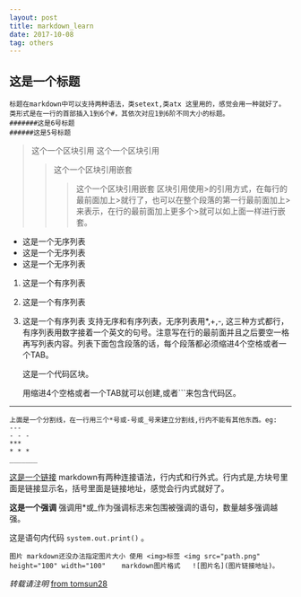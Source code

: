 ```yaml
---
layout: post
title: markdown_learn
date: 2017-10-08
tag: others
---
```


## 这是一个标题

	标题在markdown中可以支持两种语法，类setext,类atx 这里用的，感觉会用一种就好了。
	类形式是在一行的首部插入1到6个#，其依次对应1到6阶不同大小的标题。
	#######这是6号标题
	######这是5号标题





>这个一个区块引用
>这个一个区块引用
>>这个一个区块引用嵌套
>>>这个一个区块引用嵌套
    区块引用使用>的引用方式，在每行的最前面加上>就行了，也可以在整个段落的第一行最前面加上>来表示，在行的最前面加上更多个>就可以如上面一样进行嵌套。





* 这是一个无序列表
* 这是一个无序列表
* 这是一个无序列表
1. 这是一个有序列表
2. 这是一个有序列表
3. 这是一个有序列表
        支持无序和有序列表，无序列表用*,+,-, 这三种方式都行，有序列表用数字接着一个英文的句号。注意写在行的最前面并且之后要空一格再写列表内容。列表下面包含段落的话，每个段落都必须缩进4个空格或者一个TAB。





	这是一个代码区块。
	    <div class="footer">
	    </div>
	用缩进4个空格或者一个TAB就可以创建,或者```来包含代码区。





- - -
	上面是一个分割线，在一行用三个*号或-号或_号来建立分割线,行内不能有其他东西。eg:
	---
	- - -
	***
	* * *
	_______




[这是一个链接](http://usthe.com/)
	markdown有两种连接语法，行内式和行外式。行内式是[](),方块号里面是链接显示名，括号里面是链接地址，感觉会行内式就好了。




**这是一个强调**
	强调用*或_作为强调标志来包围被强调的语句，数量越多强调越强。




这是语句内代码 `system.out.print()` 。



```
图片 markdown还没办法指定图片大小 使用 <img>标签 <img src="path.png" height="100" width="100"    markdown图片格式   ![图片名](图片链接地址)。
```





*转载请注明* [from tomsun28](http://usthe.com)